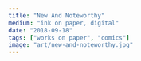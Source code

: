 ```yaml
---
title: "New And Noteworthy"
medium: "ink on paper, digital"
date: "2018-09-18"
tags: ["works on paper", "comics"]
image: "art/new-and-noteworthy.jpg"
---
```

